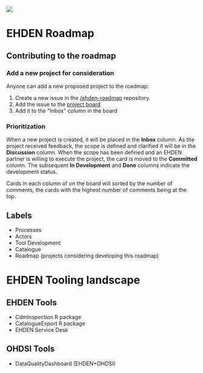 ![](https://www.ehden.eu/wp-content/uploads/2019/03/EHDEN-1.png)

# EHDEN Roadmap

## Contributing to the roadmap
### Add a new project for consideration
Anyone can add a new proposed project to the roadmap:
1. Create a new issue in the [/ehden-roadmap](https://github.com/ehden/ehden-roadmap) repository.
2. Add the issue to the [project board](https://github.com/ehden/ehden-roadmap/projects/1)
3. Add it to the "Inbox" column in the board
 
### Prioritization
When a new project is created, it will be placed in the **Inbox** column. As the project received feedback, the scope is defined and clarified it will be in the **Discussion** column. When the scope has been defined and an EHDEN partner is willing to execute the project, the card is moved to the **Committed** column. The subsequent **In Development** and **Done** columns indicate the development status.

Cards in each column of on the board will sorted by the number of comments, the cards with the highest number of comments being at the top.

## Labels
- Processes
- Actors
- Tool Development
- Catalogue
- Roadmap (projects considering developing this roadmap)


# EHDEN Tooling landscape

## EHDEN Tools

- CdmInspection R package
- CatalogueExport R package
- EHDEN Service Desk

## OHDSI Tools

- DataQualityDashboard (EHDEN+OHDSI)
